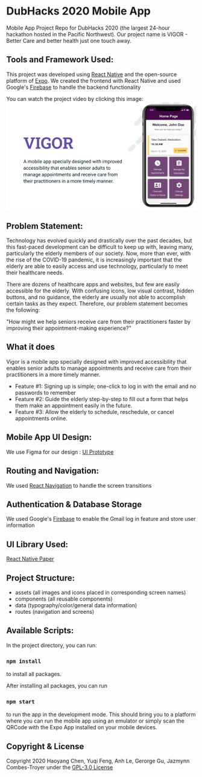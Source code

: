 # DubHacks 2020 Mobile App

Mobile App Project Repo for DubHacks 2020 (the largest 24-hour hackathon hosted in the Pacific Northwest). Our project name is VIGOR - Better Care and better health just one touch away.

## Tools and Framework Used:

This project was developed using [React Native](https://reactnative.dev/) and the open-source platform of [Expo](https://docs.expo.io/). We created the frontend with React Native and used Google's [Firebase](https://firebase.google.com/) to handle the backend functionality

You can watch the project video by clicking this image:
[![Watch the video](./assets/video_cover.png)](https://www.youtube.com/watch?v=hXfqR9V-i_g&feature=youtu.be)

## Problem Statement:

Technology has evolved quickly and drastically over the past decades, but this fast-paced development can be difficult to keep up with, leaving many, particularly the elderly members of our society. Now, more than ever, with the rise of the COVID-19 pandemic, it is increasingly important that the elderly are able to easily access and use technology, particularly to meet their healthcare needs.

There are dozens of healthcare apps and websites, but few are easily accessible for the elderly. With confusing icons, low visual contrast, hidden buttons, and no guidance, the elderly are usually not able to accomplish certain tasks as they expect. Therefore, our problem statement becomes the following:

"How might we help seniors receive care from their practitioners faster by improving their appointment-making experience?"

## What it does

Vigor is a mobile app specially designed with improved accessibility that enables senior adults to manage appointments and receive care from their practitioners in a more timely manner.

-   Feature #1: Signing up is simple; one-click to log in with the email and no passwords to remember
-   Feature #2: Guide the elderly step-by-step to fill out a form that helps them make an appointment easily in the future.
-   Feature #3: Allow the elderly to schedule, reschedule, or cancel appointments online.

## Mobile App UI Design:

We use Figma for our design : [UI Prototype](https://www.figma.com/file/9ILk7u3RypARp0N5T6eFcl/DubHacks-2020?node-id=76%3A2125)

## Routing and Navigation:

We used [React Navigation](https://reactnavigation.org/) to handle the screen transitions

## Authentication & Database Storage

We used Google's [Firebase](https://firebase.google.com/) to enable the Gmail log in feature and store user information

## UI Library Used:

[React Native Paper](https://callstack.github.io/react-native-paper/index.html)

## Project Structure:

-   assets (all images and icons placed in corresponding screen names)
-   components (all reusable components)
-   data (typography/color/general data information)
-   routes (navigation and screens)

## Available Scripts:

In the project directory, you can run:

### `npm install`

to install all packages.

After installing all packages, you can run

### `npm start`

to run the app in the development mode. This should bring you to a platform where you can run the mobile app using an emulator or simply scan the QRCode with the Expo App installed on your mobile devices.

## Copyright & License

Copyright 2020 Haoyang Chen, Yuqi Feng, Anh Le, Gerorge Gu, Jazmynn Combes-Troyer under the [GPL-3.0 License](https://github.com/HaoyangChen/ifu-2/blob/master/LICENSE)
